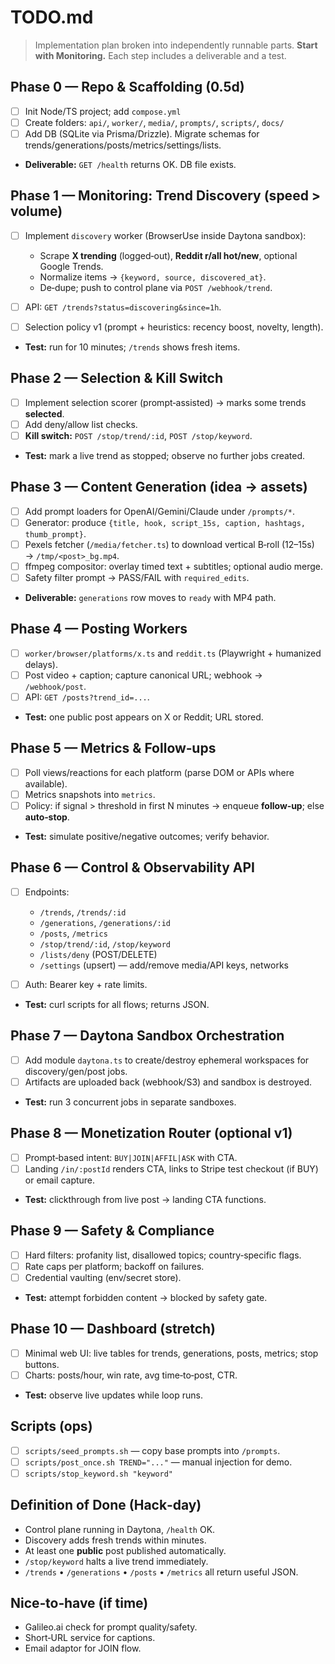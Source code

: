 # TODO.md

> Implementation plan broken into independently runnable parts. **Start with Monitoring.** Each step includes a deliverable and a test.

## Phase 0 — Repo & Scaffolding (0.5d)

* [ ] Init Node/TS project; add `compose.yml`
* [ ] Create folders: `api/`, `worker/`, `media/`, `prompts/`, `scripts/`, `docs/`
* [ ] Add DB (SQLite via Prisma/Drizzle). Migrate schemas for trends/generations/posts/metrics/settings/lists.
* **Deliverable:** `GET /health` returns OK. DB file exists.

## Phase 1 — Monitoring: Trend Discovery (speed > volume)

* [ ] Implement `discovery` worker (BrowserUse inside Daytona sandbox):

  * Scrape **X trending** (logged‑out), **Reddit r/all hot/new**, optional Google Trends.
  * Normalize items → `{keyword, source, discovered_at}`.
  * De‑dupe; push to control plane via `POST /webhook/trend`.
* [ ] API: `GET /trends?status=discovering&since=1h`.
* [ ] Selection policy v1 (prompt + heuristics: recency boost, novelty, length).
* **Test:** run for 10 minutes; `/trends` shows fresh items.

## Phase 2 — Selection & Kill Switch

* [ ] Implement selection scorer (prompt‑assisted) → marks some trends **selected**.
* [ ] Add deny/allow list checks.
* [ ] **Kill switch:** `POST /stop/trend/:id`, `POST /stop/keyword`.
* **Test:** mark a live trend as stopped; observe no further jobs created.

## Phase 3 — Content Generation (idea → assets)

* [ ] Add prompt loaders for OpenAI/Gemini/Claude under `/prompts/*`.
* [ ] Generator: produce `{title, hook, script_15s, caption, hashtags, thumb_prompt}`.
* [ ] Pexels fetcher (`/media/fetcher.ts`) to download vertical B‑roll (12–15s) → `/tmp/<post>_bg.mp4`.
* [ ] ffmpeg compositor: overlay timed text + subtitles; optional audio merge.
* [ ] Safety filter prompt → PASS/FAIL with `required_edits`.
* **Deliverable:** `generations` row moves to `ready` with MP4 path.

## Phase 4 — Posting Workers

* [ ] `worker/browser/platforms/x.ts` and `reddit.ts` (Playwright + humanized delays).
* [ ] Post video + caption; capture canonical URL; webhook → `/webhook/post`.
* [ ] API: `GET /posts?trend_id=...`.
* **Test:** one public post appears on X or Reddit; URL stored.

## Phase 5 — Metrics & Follow‑ups

* [ ] Poll views/reactions for each platform (parse DOM or APIs where available).
* [ ] Metrics snapshots into `metrics`.
* [ ] Policy: if signal > threshold in first N minutes → enqueue **follow‑up**; else **auto‑stop**.
* **Test:** simulate positive/negative outcomes; verify behavior.

## Phase 6 — Control & Observability API

* [ ] Endpoints:

  * `/trends`, `/trends/:id`
  * `/generations`, `/generations/:id`
  * `/posts`, `/metrics`
  * `/stop/trend/:id`, `/stop/keyword`
  * `/lists/deny` (POST/DELETE)
  * `/settings` (upsert) — add/remove media/API keys, networks
* [ ] Auth: Bearer key + rate limits.
* **Test:** curl scripts for all flows; returns JSON.

## Phase 7 — Daytona Sandbox Orchestration

* [ ] Add module `daytona.ts` to create/destroy ephemeral workspaces for discovery/gen/post jobs.
* [ ] Artifacts are uploaded back (webhook/S3) and sandbox is destroyed.
* **Test:** run 3 concurrent jobs in separate sandboxes.

## Phase 8 — Monetization Router (optional v1)

* [ ] Prompt‑based intent: `BUY|JOIN|AFFIL|ASK` with CTA.
* [ ] Landing `/in/:postId` renders CTA, links to Stripe test checkout (if BUY) or email capture.
* **Test:** clickthrough from live post → landing CTA functions.

## Phase 9 — Safety & Compliance

* [ ] Hard filters: profanity list, disallowed topics; country‑specific flags.
* [ ] Rate caps per platform; backoff on failures.
* [ ] Credential vaulting (env/secret store).
* **Test:** attempt forbidden content → blocked by safety gate.

## Phase 10 — Dashboard (stretch)

* [ ] Minimal web UI: live tables for trends, generations, posts, metrics; stop buttons.
* [ ] Charts: posts/hour, win rate, avg time‑to‑post, CTR.
* **Test:** observe live updates while loop runs.

## Scripts (ops)

* [ ] `scripts/seed_prompts.sh` — copy base prompts into `/prompts`.
* [ ] `scripts/post_once.sh TREND="..."` — manual injection for demo.
* [ ] `scripts/stop_keyword.sh "keyword"`

## Definition of Done (Hack‑day)

* Control plane running in Daytona, `/health` OK.
* Discovery adds fresh trends within minutes.
* At least one **public** post published automatically.
* `/stop/keyword` halts a live trend immediately.
* `/trends` • `/generations` • `/posts` • `/metrics` all return useful JSON.

## Nice‑to‑have (if time)

* Galileo.ai check for prompt quality/safety.
* Short‑URL service for captions.
* Email adaptor for JOIN flow.